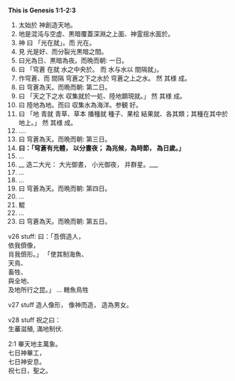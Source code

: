 __This is Genesis 1:1-2:3__
1. 太始於 神創造天地。
2. 地是混沌与空虚、黒暗覆蓋深淵之上面、神霊揺水面於。
3. 神 曰 「光在就」。而 光在。
4. 見 光是好、而分裂光黒暗之間。
5. 曰光為日、黒暗為夜。而晩而朝: 一日。
6. 曰 「穹蒼 在就 水之中央於。 而 水与水以 間隔就」。
7. 作穹蒼、而 間隔 穹蒼之下之水於 穹蒼之上之水。  然 其様 成。
8. 曰 穹蒼為天。而晩而朝: 第二日。
9. 曰 「天之下之水 収集就於一処、陸地顕現就。」  然 其様 成。
10. 曰 陸地為地。而曰 収集水為海洋。参観 好。
11. 曰 「地 青就 青草、草本 播種就 種子、果桧 結果就、各其類；其種在其中於地上。」 然 其様 成。
12. ....
13. 曰 穹蒼為天。而晩而朝: 第三日。
14. __曰：「穹蒼有光體，  以分晝夜；  為兆候，為時節，  為日歲。」__
15. ...
16. __ 造二大光：  大光御晝，  小光御夜，  并群星。___
17. ...
18. ...
19. 曰 穹蒼為天。而晩而朝: 第四日。
20. ...
21. 鯤
22. ...
23. 曰 穹蒼為天。而晩而朝: 第五日。

v26 stuff: 
曰：「吾儕造人，  
依我儕像，  
肖我儕形。」
「使其制海魚、  
天鳥、  
畜牲、  
與全地、  
及地所行之昆。」 ... 轄魚鳥牲

v27 stuff
造人像形，
像神而造，
造為男女。

v28 stuff
祝之曰：  
生蕃滋殖, 滿地制伏.

2:1
畢天地主萬象。  
七日神畢工，  
七日神安息。  
祝七日，聖之。